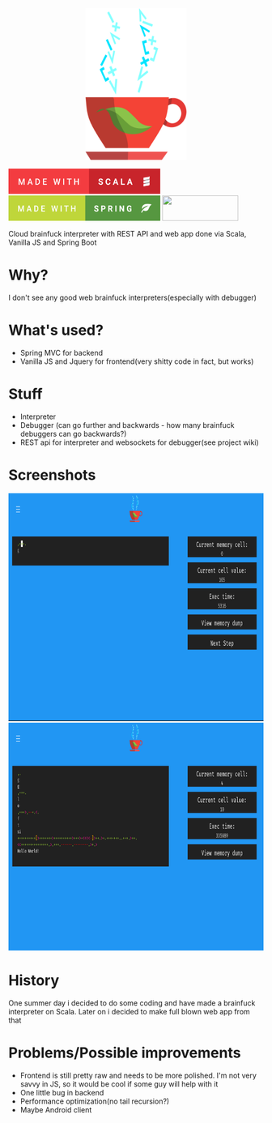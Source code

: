 <p align="center"><a href="url"><img src="https://raw.githubusercontent.com/schvabodka-man/Coffeefuck/master/src/main/resources/static/pics/logo.png" width="200" height="300"></a></p>

<div style="display: inline-block;">
<img src="https://github.com/schvabodka-man/Custom-Badges/blob/master/Languages/Scala/png/Scala%20xxxhdpi.png" width="300" height="50">
<img src="https://raw.githubusercontent.com/schvabodka-man/Custom-Badges/master/Frameworks/png/Spring%20xxxhdpi.png" width="300" height="50">
<img src="http://forthebadge.com/images/badges/uses-js.svg" width="150" height="50">
</div>

Cloud brainfuck interpreter with REST API and web app done via Scala, Vanilla JS and Spring Boot

# Why?
I don't see any good web brainfuck interpreters(especially with debugger)

# What's used?
* Spring MVC for backend
* Vanilla JS and Jquery for frontend(very shitty code in fact, but works)

# Stuff
* Interpreter
* Debugger (can go further and backwards - how many brainfuck debuggers can go backwards?)
* REST api for interpreter and websockets for debugger(see project wiki)

# Screenshots
<img src="https://raw.githubusercontent.com/schvabodka-man/Coffeefuck/master/screenshots/Debugger.png" width="800" height="450">
<img src="https://raw.githubusercontent.com/schvabodka-man/Coffeefuck/master/screenshots/Interpreter.png" width="800" height="450">

# History
One summer day i decided to do some coding and have made a brainfuck interpreter on Scala. Later on i decided to make full blown web app from that

# Problems/Possible improvements
* Frontend is still pretty raw and needs to be more polished. I'm not very savvy in JS, so it would be cool if some guy will help with it
* One little bug in backend
* Performance optimization(no tail recursion?)
* Maybe Android client
